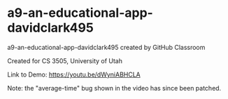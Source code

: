 # a9-an-educational-app-davidclark495
a9-an-educational-app-davidclark495 created by GitHub Classroom


Created for CS 3505, University of Utah

Link to Demo:
https://youtu.be/dWyniABHCLA

Note: the "average-time" bug shown in the video has since been patched.

